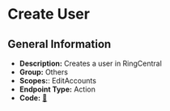 # Create User

## General Information

- **Description:** Creates a user in RingCentral
- **Group:** Others
- **Scopes:**: EditAccounts
- **Endpoint Type:** Action
- **Code:** [🔗](https://github.com/NangoHQ/integration-templates/tree/main/integrations/ring-central-sandbox/actions/create-user.ts)
